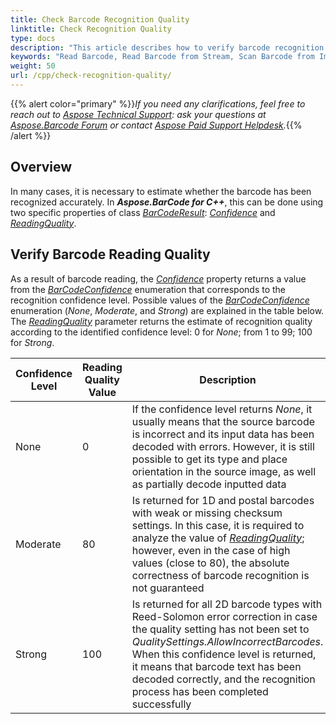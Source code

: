 ```yaml
---
title: Check Barcode Recognition Quality
linktitle: Check Recognition Quality
type: docs
description: "This article describes how to verify barcode recognition quality"
keywords: "Read Barcode, Read Barcode from Stream, Scan Barcode from Image, Many Barcodes in One Image, Read PDF417 Barcode, Read PDF417 Metadata, Read Qr Code, Read QR Code Metadata, QR Code Structured Append, Aspose.BarCode, Read Barcode C#"
weight: 50
url: /cpp/check-recognition-quality/
---
```


{{% alert color="primary" %}}*If you need any clarifications, feel free to reach out to [Aspose Technical Support](/barcode/cpp/technical-support/): ask your questions at [Aspose.Barcode Forum](https://forum.aspose.com/c/barcode/13) or contact [Aspose Paid Support Helpdesk](https://helpdesk.aspose.com/).*{{% /alert %}}

## **Overview**

In many cases, it is necessary to estimate whether the barcode has been recognized accurately. In ***Aspose.BarCode for C++***, this can be done using two specific properties of class [*BarCodeResult*](https://reference.aspose.com/barcode/net/aspose.barcode.barcoderecognition/barcoderesult): [*Confidence*](https://reference.aspose.com/barcode/net/aspose.barcode.barcoderecognition/barcoderesult/properties/confidence) and [*ReadingQuality*](https://reference.aspose.com/barcode/net/aspose.barcode.barcoderecognition/barcoderesult/properties/readingquality).  

## **Verify Barcode Reading Quality**

As a result of barcode reading, the [*Confidence*](https://reference.aspose.com/barcode/net/aspose.barcode.barcoderecognition/barcoderesult/properties/confidence) property returns a value from the [*BarCodeConfidence*](https://reference.aspose.com/barcode/net/aspose.barcode.barcoderecognition/barcodeconfidence) enumeration that corresponds to the recognition confidence level. Possible values of the [*BarCodeConfidence*](https://reference.aspose.com/barcode/net/aspose.barcode.barcoderecognition/barcodeconfidence) enumeration (*None*, *Moderate*, and *Strong*) are explained in the table below. The [*ReadingQuality*](https://reference.aspose.com/barcode/net/aspose.barcode.barcoderecognition/barcoderesult/properties/readingquality) parameter returns the estimate of recognition quality according to the identified confidence level: 0 for *None*; from 1 to 99; 100 for *Strong*.
  
|Confidence Level|Reading Quality Value|Description|
|---|---|---|
|None|0|If the confidence level returns *None*, it usually means that the source barcode is incorrect and its input data has been decoded with errors. However, it is still possible to get its type and place orientation in the source image, as well as partially decode inputted data|
|Moderate|80|Is returned for 1D and postal barcodes with weak or missing checksum settings. In this case, it is required to analyze the value of [*ReadingQuality*](https://reference.aspose.com/barcode/net/aspose.barcode.barcoderecognition/barcoderesult/properties/readingquality); however, even in the case of high values (close to 80), the absolute correctness of barcode recognition is not guaranteed|
|Strong|100|Is returned for all 2D barcode types with Reed-Solomon error correction in case the quality setting has not been set to *QualitySettings.AllowIncorrectBarcodes*. When this confidence level is returned, it means that barcode text has been decoded correctly, and the recognition process has been completed successfully|
  
  
